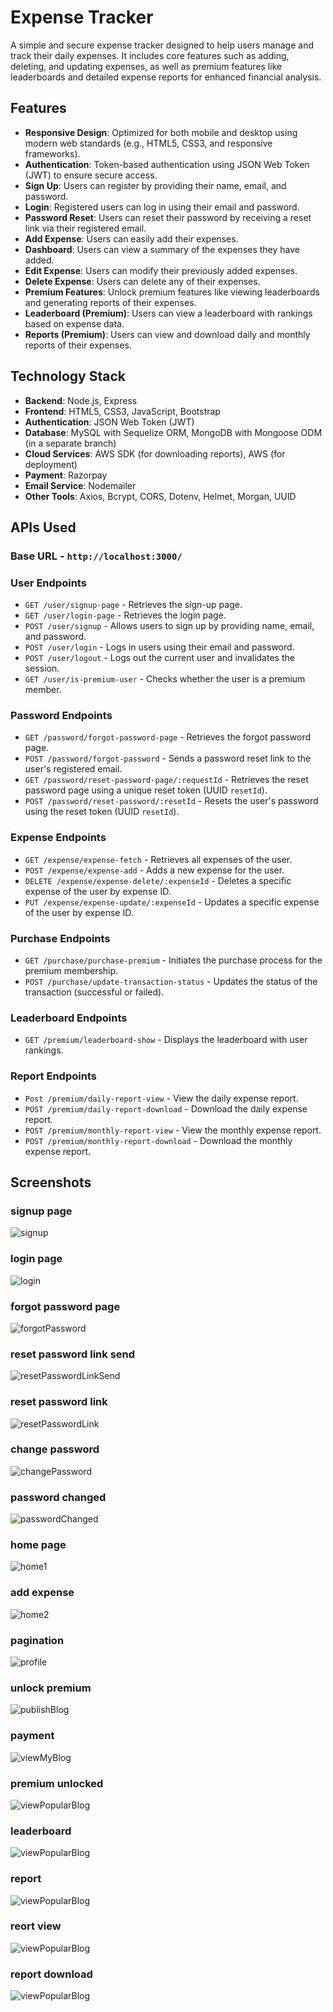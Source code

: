 # Expense Tracker

A simple and secure expense tracker designed to help users manage and track their daily expenses. It includes core features such as adding, deleting, and updating expenses, as well as premium features like leaderboards and detailed expense reports for enhanced financial analysis.

## Features

- **Responsive Design**: Optimized for both mobile and desktop using modern web standards (e.g., HTML5, CSS3, and responsive frameworks).
- **Authentication**: Token-based authentication using JSON Web Token (JWT) to ensure secure access.
- **Sign Up**: Users can register by providing their name, email, and password.
- **Login**: Registered users can log in using their email and password.
- **Password Reset**: Users can reset their password by receiving a reset link via their registered email.
- **Add Expense**: Users can easily add their expenses.
- **Dashboard**: Users can view a summary of the expenses they have added.
- **Edit Expense**: Users can modify their previously added expenses.
- **Delete Expense**: Users can delete any of their expenses.
- **Premium Features**: Unlock premium features like viewing leaderboards and generating reports of their expenses.
- **Leaderboard (Premium)**: Users can view a leaderboard with rankings based on expense data.
- **Reports (Premium)**: Users can view and download daily and monthly reports of their expenses.

## Technology Stack

- **Backend**: Node.js, Express
- **Frontend**: HTML5, CSS3, JavaScript, Bootstrap
- **Authentication**: JSON Web Token (JWT)
- **Database**: MySQL with Sequelize ORM, MongoDB with Mongoose ODM (in a separate branch)
- **Cloud Services**: AWS SDK (for downloading reports), AWS (for deployment)
- **Payment**: Razorpay
- **Email Service**: Nodemailer
- **Other Tools**: Axios, Bcrypt, CORS, Dotenv, Helmet, Morgan, UUID

## APIs Used

### Base URL - `http://localhost:3000/`

### User Endpoints

- `GET /user/signup-page` - Retrieves the sign-up page.
- `GET /user/login-page` - Retrieves the login page.
- `POST /user/signup` - Allows users to sign up by providing name, email, and password.
- `POST /user/login` - Logs in users using their email and password.
- `POST /user/logout` - Logs out the current user and invalidates the session.
- `GET /user/is-premium-user` - Checks whether the user is a premium member.

### Password Endpoints

- `GET /password/forgot-password-page` - Retrieves the forgot password page.
- `POST /password/forgot-password` - Sends a password reset link to the user's registered email.
- `GET /password/reset-password-page/:requestId` - Retrieves the reset password page using a unique reset token (UUID `resetId`).
- `POST /password/reset-password/:resetId` - Resets the user's password using the reset token (UUID `resetId`).

### Expense Endpoints

- `GET /expense/expense-fetch` - Retrieves all expenses of the user.
- `POST /expense/expense-add` - Adds a new expense for the user.
- `DELETE /expense/expense-delete/:expenseId` - Deletes a specific expense of the user by expense ID.
- `PUT /expense/expense-update/:expenseId` - Updates a specific expense of the user by expense ID.

### Purchase Endpoints

- `GET /purchase/purchase-premium` - Initiates the purchase process for the premium membership.
- `POST /purchase/update-transaction-status` - Updates the status of the transaction (successful or failed).

### Leaderboard Endpoints

- `GET /premium/leaderboard-show` - Displays the leaderboard with user rankings.

### Report Endpoints

- `Post /premium/daily-report-view` - View the daily expense report.
- `POST /premium/daily-report-download` - Download the daily expense report.
- `POST /premium/monthly-report-view` - View the monthly expense report.
- `POST /premium/monthly-report-download` - Download the monthly expense report.

## Screenshots

### signup page
![signup](/screenshots/01-signup.png)

### login page
![login](/screenshots/02-login.png)

### forgot password page
![forgotPassword](/screenshots/03-forgotPassword.png)

### reset password link send
![resetPasswordLinkSend](/screenshots/04-resetPasswordLinkSend.png)

### reset password link 
![resetPasswordLink](/screenshots/05-resetPasswordLink.png)

### change password 
![changePassword](/screenshots/06-changePassword.png)

### password changed
![passwordChanged](/screenshots/07-passwordChanged.png)

### home page
![home1](/screenshots/09-home.png)

### add expense
![home2](/screenshots/10-addExpense.png)

### pagination
![profile](/screenshots/11-pagination.png)

### unlock premium
![publishBlog](/screenshots/12-unlockPremium.png)

### payment
![viewMyBlog](/screenshots/13-payment.png)

### premium unlocked
![viewPopularBlog](/screenshots/14-premiumUnlocked.png)


### leaderboard
![viewPopularBlog](/screenshots/14-leaderboard.png)

### report
![viewPopularBlog](/screenshots/14-report.png)

### reort view
![viewPopularBlog](/screenshots/14-reortView.png)

### report download
![viewPopularBlog](/screenshots/14-reportDownload.png)